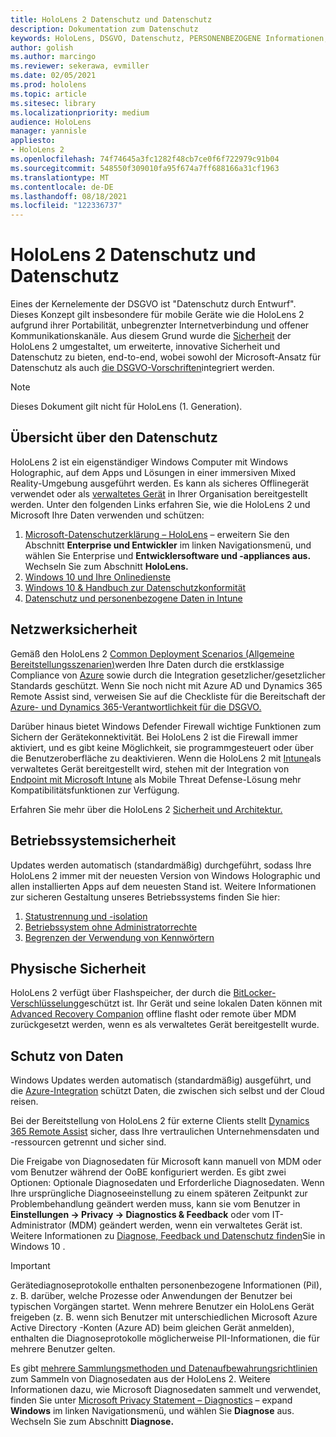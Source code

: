 ```yaml
---
title: HoloLens 2 Datenschutz und Datenschutz
description: Dokumentation zum Datenschutz
keywords: HoloLens, DSGVO, Datenschutz, PERSONENBEZOGENE Informationen, Datenschutz
author: golish
ms.author: marcingo
ms.reviewer: sekerawa, evmiller
ms.date: 02/05/2021
ms.prod: hololens
ms.topic: article
ms.sitesec: library
ms.localizationpriority: medium
audience: HoloLens
manager: yannisle
appliesto:
- HoloLens 2
ms.openlocfilehash: 74f74645a3fc1282f48cb7ce0f6f722979c91b04
ms.sourcegitcommit: 548550f309010fa95f674a7ff688166a31cf1963
ms.translationtype: MT
ms.contentlocale: de-DE
ms.lasthandoff: 08/18/2021
ms.locfileid: "122336737"
---
```

# <a name="hololens-2-privacy-and-data-protection"></a>HoloLens 2 Datenschutz und Datenschutz

Eines der Kernelemente der DSGVO ist "Datenschutz durch Entwurf". Dieses Konzept gilt insbesondere für mobile Geräte wie die HoloLens 2 aufgrund ihrer Portabilität, unbegrenzter Internetverbindung und offener Kommunikationskanäle. Aus diesem Grund wurde die [Sicherheit](/hololens/security-architecture) der HoloLens 2 umgestaltet, um erweiterte, innovative Sicherheit und Datenschutz zu bieten, end-to-end, wobei sowohl der Microsoft-Ansatz für Datenschutz als auch [die DSGVO-Vorschriften](https://privacy.microsoft.com/)integriert werden.

 >[!NOTE]
> Dieses Dokument gilt nicht für HoloLens (1. Generation).

## <a name="privacy-overview"></a>Übersicht über den Datenschutz

HoloLens 2 ist ein eigenständiger Windows Computer mit Windows Holographic, auf dem Apps und Lösungen in einer immersiven Mixed Reality-Umgebung ausgeführt werden. Es kann als sicheres Offlinegerät verwendet oder als [verwaltetes Gerät](/mem/intune/fundamentals/windows-holographic-for-business) in Ihrer Organisation bereitgestellt werden. Unter den folgenden Links erfahren Sie, wie die HoloLens 2 und Microsoft Ihre Daten verwenden und schützen:

1. [Microsoft-Datenschutzerklärung – HoloLens](https://privacy.microsoft.com/privacystatement) – erweitern Sie den Abschnitt **Enterprise und Entwickler** im linken Navigationsmenü, und wählen Sie Enterprise und **Entwicklersoftware und -appliances aus.** Wechseln Sie zum Abschnitt **HoloLens.**
2. [Windows 10 und Ihre Onlinedienste](https://privacy.microsoft.com/windows10privacy)
3. [Windows 10 & Handbuch zur Datenschutzkonformität](/windows/privacy/windows-10-and-privacy-compliance)
4. [Datenschutz und personenbezogene Daten in Intune](/mem/intune/protect/privacy-personal-data)

## <a name="network-security"></a>Netzwerksicherheit
Gemäß den HoloLens 2 [Common Deployment Scenarios (Allgemeine Bereitstellungsszenarien)](/hololens/common-scenarios)werden Ihre Daten durch die erstklassige Compliance von [Azure](/azure/compliance/) sowie durch die Integration gesetzlicher/gesetzlicher Standards geschützt. Wenn Sie noch nicht mit Azure AD und Dynamics 365 Remote Assist sind, verweisen Sie auf die Checkliste für die Bereitschaft der [Azure- und Dynamics 365-Verantwortlichkeit für die DSGVO.](/compliance/regulatory/gdpr-arc-azure-dynamics)

Darüber hinaus bietet Windows Defender Firewall wichtige Funktionen zum Sichern der Gerätekonnektivität. Bei HoloLens 2 ist die Firewall immer aktiviert, und es gibt keine Möglichkeit, sie programmgesteuert oder über die Benutzeroberfläche zu deaktivieren. Wenn die HoloLens 2 mit [Intune](/mem/intune/protect/device-compliance-get-started)als verwaltetes Gerät bereitgestellt wird, stehen mit der Integration von [Endpoint mit Microsoft Intune](/mem/intune/protect/advanced-threat-protection) als Mobile Threat Defense-Lösung mehr Kompatibilitätsfunktionen zur Verfügung.

Erfahren Sie mehr über die HoloLens 2 [Sicherheit und Architektur.](/hololens/security-architecture)

## <a name="os-security"></a>Betriebssystemsicherheit
Updates werden automatisch (standardmäßig) durchgeführt, sodass Ihre HoloLens 2 immer mit der neuesten Version von Windows Holographic und allen installierten Apps auf dem neuesten Stand ist. Weitere Informationen zur sicheren Gestaltung unseres Betriebssystems finden Sie hier:

1. [Statustrennung und -isolation](/hololens/security-state-separation-isolation)
1. [Betriebssystem ohne Administratorrechte](/hololens/security-adminless-os)
1. [Begrenzen der Verwendung von Kennwörtern](/hololens/security-limiting-password-use)

## <a name="physical-security"></a>Physische Sicherheit
HoloLens 2 verfügt über Flashspeicher, der durch die [BitLocker-Verschlüsselung](/hololens/security-encryption-data-protection)geschützt ist. Ihr Gerät und seine lokalen Daten können mit [Advanced Recovery Companion](https://www.microsoft.com/p/advanced-recovery-companion/9p74z35sfrs8#activetab=pivot:overviewtab) offline flasht oder remote über MDM zurückgesetzt werden, wenn es als verwaltetes Gerät bereitgestellt wurde.

## <a name="data-protection"></a>Schutz von Daten
Windows Updates werden automatisch (standardmäßig) ausgeführt, und die [Azure-Integration](/hololens/security-encryption-data-protection#Azure-integration) schützt Daten, die zwischen sich selbst und der Cloud reisen.

Bei der Bereitstellung von HoloLens 2 für externe Clients stellt [Dynamics 365 Remote Assist](/hololens/hololens2-deployment-guide) sicher, dass Ihre vertraulichen Unternehmensdaten und -ressourcen getrennt und sicher sind.

Die Freigabe von Diagnosedaten für Microsoft kann manuell von MDM oder vom Benutzer während der OoBE konfiguriert werden. Es gibt zwei Optionen: Optionale Diagnosedaten und Erforderliche Diagnosedaten. Wenn Ihre ursprüngliche Diagnoseeinstellung zu einem späteren Zeitpunkt zur Problembehandlung geändert werden muss, kann sie vom Benutzer in **Einstellungen -> Privacy -> Diagnostics & Feedback** oder vom IT-Administrator (MDM) geändert werden, wenn ein verwaltetes Gerät ist. Weitere Informationen zu [Diagnose, Feedback und Datenschutz finden](https://support.microsoft.com/windows/diagnostics-feedback-and-privacy-in-windows-10-28808a2b-a31b-dd73-dcd3-4559a5199319)Sie in Windows 10 .

> [!Important]
> Gerätediagnoseprotokolle enthalten personenbezogene Informationen (PiI), z. B. darüber, welche Prozesse oder Anwendungen der Benutzer bei typischen Vorgängen startet. Wenn mehrere Benutzer ein HoloLens Gerät freigeben (z. B. wenn sich Benutzer mit unterschiedlichen Microsoft Azure Active Directory -Konten (Azure AD) beim gleichen Gerät anmelden), enthalten die Diagnoseprotokolle möglicherweise PII-Informationen, die für mehrere Benutzer gelten.

Es gibt [mehrere Sammlungsmethoden und Datenaufbewahrungsrichtlinien](/hololens/hololens-diagnostic-logs) zum Sammeln von Diagnosedaten aus der HoloLens 2.  Weitere Informationen dazu, wie Microsoft Diagnosedaten sammelt und verwendet, finden Sie unter [Microsoft Privacy Statement – Diagnostics](https://privacy.microsoft.com/privacystatement) – expand **Windows** im linken Navigationsmenü, und wählen Sie **Diagnose** aus. Wechseln Sie zum Abschnitt **Diagnose.**
